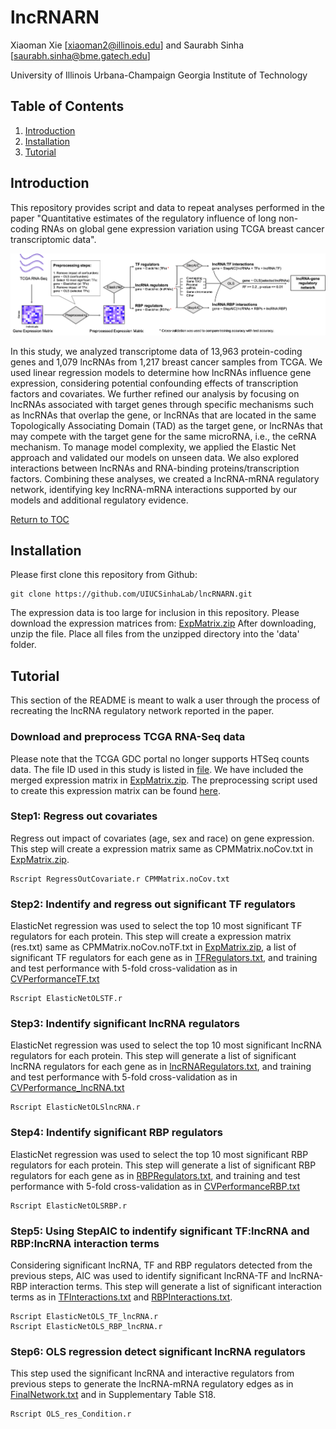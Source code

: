 # lncRNARN

Xiaoman Xie [xiaoman2@illinois.edu] and Saurabh Sinha [saurabh.sinha@bme.gatech.edu]

University of Illinois Urbana-Champaign
Georgia Institute of Technology

## Table of Contents
1. [Introduction](#introduction)
2. [Installation](#installation)
3. [Tutorial](#tutorial)


## Introduction

This repository provides script and data to repeat analyses performed in the paper "Quantitative estimates of the regulatory influence of long non-coding RNAs on global gene expression variation using TCGA breast cancer transcriptomic data".



![Method Overview](images/Figure1A.png)

In this study, we analyzed transcriptome data of 13,963 protein-coding genes and 1,079 lncRNAs from 1,217 breast cancer samples from TCGA. We used linear regression models to determine how lncRNAs influence gene expression, considering potential confounding effects of transcription factors and covariates. We further refined our analysis by focusing on lncRNAs associated with target genes through specific mechanisms such as lncRNAs that overlap the gene, or lncRNAs that are located in the same Topologically Associating Domain (TAD) as the target gene, or lncRNAs that may compete with the target gene for the same microRNA, i.e., the ceRNA mechanism. To manage model complexity, we applied the Elastic Net approach and validated our models on unseen data. We also explored interactions between lncRNAs and RNA-binding proteins/transcription factors. Combining these analyses, we created a lncRNA-mRNA regulatory network, identifying key lncRNA-mRNA interactions supported by our models and additional regulatory evidence.

[Return to TOC](#table-of-contents)

## Installation
Please first clone this repository from Github: 
```
git clone https://github.com/UIUCSinhaLab/lncRNARN.git
```
The expression data is too large for inclusion in this repository. Please download the expression matrices from: [ExpMatrix.zip](https://drive.google.com/file/d/1jV-kezgQVlZndelWc0N6gYV3i0kMjM4R/view?usp=sharing) After downloading, unzip the file. Place all files from the unzipped directory into the 'data' folder.

## Tutorial
This section of the README is meant to walk a user through the process of recreating the lncRNA regulatory network reported in the paper.

### Download and preprocess TCGA RNA-Seq data
Please note that the TCGA GDC portal no longer supports HTSeq counts data. The file ID used in this study is listed in [file](data/TCGA_metadata.txt). We have included the merged expression matrix in [ExpMatrix.zip](https://drive.google.com/file/d/1jV-kezgQVlZndelWc0N6gYV3i0kMjM4R/view?usp=sharing). The preprocessing script used to create this expression matrix can be found [here](code/).

### Step1: Regress out covariates
Regress out impact of covariates (age, sex and race) on gene expression. This step will create a expression matrix same as CPMMatrix.noCov.txt in [ExpMatrix.zip](https://drive.google.com/file/d/1jV-kezgQVlZndelWc0N6gYV3i0kMjM4R/view?usp=sharing).
```
Rscript RegressOutCovariate.r CPMMatrix.noCov.txt
```

### Step2: Indentify and regress out significant TF regulators
ElasticNet regression was used to select the top 10 most significant TF regulators for each protein. This step will create a expression matrix (res.txt) same as CPMMatrix.noCov.noTF.txt in [ExpMatrix.zip](https://drive.google.com/file/d/1jV-kezgQVlZndelWc0N6gYV3i0kMjM4R/view?usp=sharing), a list of significant TF regulators for each gene as in [TFRegulators.txt](data/TFRegulators.txt), and training and test performance with 5-fold cross-validation as in [CVPerformanceTF.txt](data/CVPerformanceTF.txt)

```
Rscript ElasticNetOLSTF.r
```

### Step3: Indentify significant lncRNA regulators
ElasticNet regression was used to select the top 10 most significant lncRNA regulators for each protein. This step will generate a list of significant lncRNA regulators  for each gene as in [lncRNARegulators.txt](data/lncRNARegulators.txt), and training and test performance with 5-fold cross-validation as in [CVPerformance_lncRNA.txt](data/CVPerformance_lncRNA.txt)

```
Rscript ElasticNetOLSlncRNA.r
```

### Step4: Indentify significant RBP regulators
ElasticNet regression was used to select the top 10 most significant RBP regulators for each protein. This step will generate a list of significant RBP regulators  for each gene as in [RBPRegulators.txt](data/RBPRegulators.txt), and training and test performance with 5-fold cross-validation as in [CVPerformanceRBP.txt](data/CVPerformanceRBP.txt)

```
Rscript ElasticNetOLSRBP.r
```

### Step5: Using StepAIC to indentify significant TF:lncRNA and RBP:lncRNA interaction terms
Considering significant lncRNA, TF and RBP regulators detected from the previous steps, AIC was used to identify significant lncRNA-TF and lncRNA-RBP interaction terms. This step will generate a list of significant interaction terms as in [TFInteractions.txt](data/TFInteractions.txt) and [RBPInteractions.txt](data/RBPInteractions.txt).

```
Rscript ElasticNetOLS_TF_lncRNA.r
Rscript ElasticNetOLS_RBP_lncRNA.r
```

### Step6: OLS regression detect significant lncRNA regulators
This step used the significant lncRNA and interactive regulators from previous steps to generate the lncRNA-mRNA regulatory edges as in [FinalNetwork.txt](data/FinalNetwork.txt) and in Supplementary Table S18.

```
Rscript OLS_res_Condition.r
```




